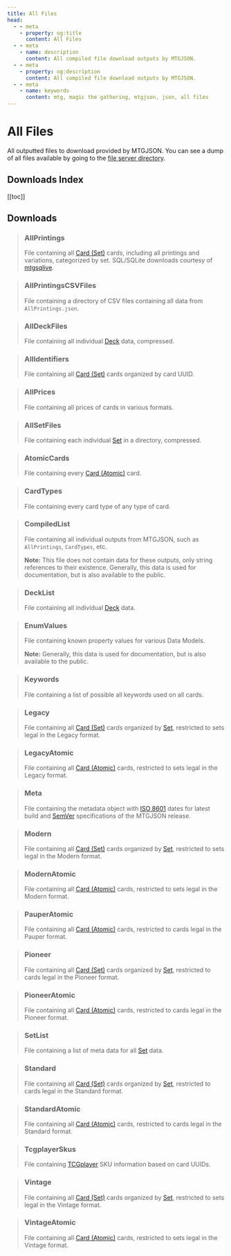 ```yaml
---
title: All Files
head:
  - - meta
    - property: og:title
      content: All Files
  - - meta
    - name: description
      content: All compiled file download outputs by MTGJSON.
  - - meta
    - property: og:description
      content: All compiled file download outputs by MTGJSON.
  - - meta
    - name: keywords
      content: mtg, magic the gathering, mtgjson, json, all files
---
```


# All Files

All outputted files to download provided by MTGJSON. You can see a dump of all files available by going to the [file server directory](https://mtgjson.com/api/v5/).

## Downloads Index

[[toc]]

## Downloads

> ### AllPrintings
>
> File containing all [Card (Set)](/data-models/card-set/) cards, including all printings and variations, categorized by set. SQL/SQLite downloads courtesy of [mtgsqlive](https://github.com/mtgjson/mtgsqlive).
>
> <DownloadNativeSelect fileName='AllPrintings'/>

> ### AllPrintingsCSVFiles
>
> File containing a directory of CSV files containing all data from `AllPrintings.json`.
>
> <DownloadNativeSelect fileName='AllPrintingsCSVFiles'/>

> ### AllDeckFiles
>
> File containing all individual [Deck](/data-models/deck/) data, compressed.
>
> <DownloadNativeSelect fileName='AllDeckFiles'/>

> ### AllIdentifiers
>
> File containing all [Card (Set)](/data-models/card-set/) cards organized by card UUID.
>
> <DownloadNativeSelect fileName='AllIdentifiers'/>

> ### AllPrices
>
> File containing all prices of cards in various formats.
>
> <DownloadNativeSelect fileName='AllPrices'/>

> ### AllSetFiles
>
> File containing each individual [Set](/data-models/set/) in a directory, compressed.
>
> <DownloadNativeSelect fileName='AllSetFiles'/>

> ### AtomicCards
>
> File containing every [Card (Atomic)](/data-models/card-atomic/) card.
>
> <DownloadNativeSelect fileName='AtomicCards'/>

> ### CardTypes
>
> File containing every card type of any type of card.
>
> <DownloadNativeSelect fileName='CardTypes'/>

> ### CompiledList
>
> File containing all individual outputs from MTGJSON, such as `AllPrintings`, `CardTypes`, etc.
>
> **Note:** This file does not contain data for these outputs, only string references to their existence. Generally, this data is used for documentation, but is also available to the public.
>
> <DownloadNativeSelect fileName='CompiledList'/>

> ### DeckList
>
> File containing all individual [Deck](/data-models/deck/) data.
>
> <DownloadNativeSelect fileName='DeckList'/>

> ### EnumValues
>
> File containing known property values for various Data Models.
>
> **Note:** Generally, this data is used for documentation, but is also available to the public.
>
> <DownloadNativeSelect fileName='EnumValues'/>

> ### Keywords
>
> File containing a list of possible all keywords used on all cards.
>
> <DownloadNativeSelect fileName='Keywords'/>

> ### Legacy
>
> File containing all [Card (Set)](/data-models/card-set/) cards organized by [Set](/data-models/set/), restricted to sets legal in the Legacy format.
>
> <DownloadNativeSelect fileName='Legacy'/>

> ### LegacyAtomic
>
> File containing all [Card (Atomic)](/data-models/card-atomic/) cards, restricted to sets legal in the Legacy format.
>
> <DownloadNativeSelect fileName='LegacyAtomic'/>

> ### Meta
>
> File containing the metadata object with [ISO 8601](https://www.iso.org/iso-8601-date-and-time-format.html) dates for latest build and [SemVer](https://semver.org/) specifications of the MTGJSON release.
>
> <DownloadNativeSelect fileName='Meta'/>

> ### Modern
>
> File containing all [Card (Set)](/data-models/card-set/) cards organized by [Set](/data-models/set/), restricted to sets legal in the Modern format.
>
> <DownloadNativeSelect fileName='Modern'/>

> ### ModernAtomic
>
> File containing all [Card (Atomic)](/data-models/card-atomic/) cards, restricted to sets legal in the Modern format.
>
> <DownloadNativeSelect fileName='ModernAtomic'/>

> ### PauperAtomic
>
> File containing all [Card (Atomic)](/data-models/card-atomic/) cards, restricted to cards legal in the Pauper format.
>
> <DownloadNativeSelect fileName='PauperAtomic'/>

> ### Pioneer
>
> File containing all [Card (Set)](/data-models/card-set/) cards organized by [Set](/data-models/set/), restricted to cards legal in the Pioneer format.
>
> <DownloadNativeSelect fileName='Pioneer'/>

> ### PioneerAtomic
>
> File containing all [Card (Atomic)](/data-models/card-atomic/) cards, restricted to cards legal in the Pioneer format.
>
> <DownloadNativeSelect fileName='PioneerAtomic'/>

> ### SetList
>
> File containing a list of meta data for all [Set](/data-models/set/) data.
>
> <DownloadNativeSelect fileName='SetList'/>

> ### Standard
>
> File containing all [Card (Set)](/data-models/card-set/) cards organized by [Set](/data-models/set/), restricted to cards legal in the Standard format.
>
> <DownloadNativeSelect fileName='Standard'/>

> ### StandardAtomic
>
> File containing all [Card (Atomic)](/data-models/card-atomic/) cards, restricted to cards legal in the Standard format.
>
> <DownloadNativeSelect fileName='StandardAtomic'/>

> ### TcgplayerSkus
>
> File containing [TCGplayer](https://www.tcgplayer.com/?partner=mtgjson&utm_campaign=affiliate&utm_medium=mtgjson&utm_source=mtgjson) SKU information based on card UUIDs.
>
> <DownloadNativeSelect fileName='TcgplayerSkus'/>

> ### Vintage
>
> File containing all [Card (Set)](/data-models/card-set/) cards organized by [Set](/data-models/set/), restricted to sets legal in the Vintage format.
>
> <DownloadNativeSelect fileName='Vintage'/>

> ### VintageAtomic
>
> File containing all [Card (Atomic)](/data-models/card-atomic/) cards, restricted to sets legal in the Vintage format.
>
> <DownloadNativeSelect fileName='VintageAtomic'/>

